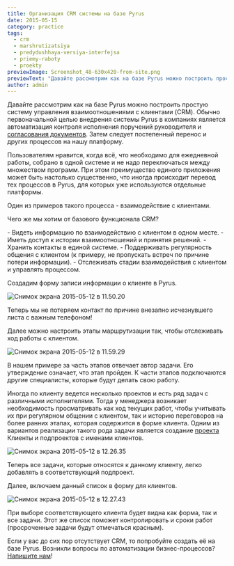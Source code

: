 ```yaml
---
title: Организация CRM системы на базе Pyrus
date: 2015-05-15
category: practice
tags:
  - crm
  - marshrutizatsiya
  - predydushhaya-versiya-interfejsa
  - priemy-raboty
  - proekty
previewImage: Screenshot_48-630x420-from-site.png
previewText: "Давайте рассмотрим как на базе Pyrus можно построить простую систему управления взаимоотношениями с клиентами (CRM). Обычно первоначальной целью внедрения системы Pyrus в компаниях является автоматизация контроля исполнения поручений руководителя и согласования документов. Затем следует постепенный перенос и других процессов на нашу платформу."
author: admin
---
```

Давайте рассмотрим как на базе Pyrus можно построить простую систему управления взаимоотношениями с клиентами (CRM).  Обычно первоначальной целью внедрения системы Pyrus в компаниях является автоматизация контроля исполнения поручений руководителя и [согласования документов](https://pyrus.com/ru/blog/soglasovanie-dogovorov). Затем следует постепенный перенос и других процессов на нашу платформу.

Пользователям нравится, когда всё, что необходимо для ежедневной работы, собрано в одной системе и не надо переключаться между множеством программ. При этом преимущество единого приложения может быть настолько существенно, что иногда происходит перевод тех процессов в Pyrus, для которых уже используются отдельные платформы.

Один из примеров такого процесса - взаимодействие с клиентами.

Чего же мы хотим от базового функционала CRM?

\- Видеть информацию по взаимодействию с клиентом в одном месте. - Иметь доступ к истории взаимоотношений и принятия решений. - Хранить контакты в единой системе. - Поддерживать регулярность общения с клиентом (к примеру, не пропускать встреч по причине потери информации). - Отслеживать стадии взаимодействия с клиентом и управлять процессом.

Создадим форму записи информации о клиенте в Pyrus.

![Снимок экрана 2015-05-12 в 11.50.20](Snimok-ekrana-2015-05-12-v-11.50.20.webp)

Теперь мы не потеряем контакт по причине внезапно исчезнувшего листа с важным телефоном!

Далее можно настроить этапы маршрутизации так, чтобы отслеживать ход работы с клиентом.

![Снимок экрана 2015-05-12 в 11.59.29](Snimok-ekrana-2015-05-12-v-11.59.29.webp)

В нашем примере за часть этапов отвечает автор задачи. Его утверждение означает, что этап пройден. К части этапов подключаются другие специалисты, которые будут делать свою работу.

Иногда по клиенту ведется несколько проектов и есть ряд задач с различными исполнителями. Тогда у менеджера возникает необходимость просматривать как ход текущих работ, чтобы учитывать их при регулярном общении с клиентом, так и историю переговоров на более ранних этапах, которая содержится в форме клиента. Одним из вариантов реализации такого рода задачи является создание [проекта](https://pyrus.com/ru/blog/proekty-v-pyrus) Клиенты и подпроектов с именами клиентов.

![Снимок экрана 2015-05-12 в 12.26.35](Snimok-ekrana-2015-05-12-v-12.26.35.webp)

Теперь все задачи, которые относятся к данному клиенту, легко добавлять в соответствующий подпроект.

Далее, включаем данный список в форму для клиентов.

![Снимок экрана 2015-05-12 в 12.27.43](Snimok-ekrana-2015-05-12-v-12.27.43.webp)

При выборе соответствующего клиента будет видна как форма, так и все задачи. Этот же список поможет контролировать и сроки работ (просроченные задачи будут отмечаться красным).

Если у вас до сих пор отсутствует CRM, то попробуйте создать её на базе Pyrus. Возникли вопросы по автоматизации бизнес-процессов? [Напишите нам](https://pyrus.com/ru/contact-us)!